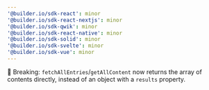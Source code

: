 ```yaml
---
'@builder.io/sdk-react': minor
'@builder.io/sdk-react-nextjs': minor
'@builder.io/sdk-qwik': minor
'@builder.io/sdk-react-native': minor
'@builder.io/sdk-solid': minor
'@builder.io/sdk-svelte': minor
'@builder.io/sdk-vue': minor
---
```


🧨 Breaking: `fetchAllEntries`/`getAllContent` now returns the array of contents directly, instead of an object with a `results` property.
